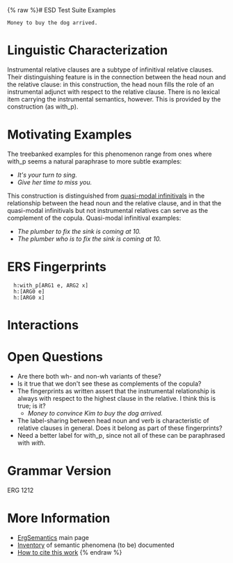 {% raw %}# ESD Test Suite Examples

    Money to buy the dog arrived.

# Linguistic Characterization

Instrumental relative clauses are a subtype of infinitival relative
clauses. Their distinguishing feature is in the connection between the
head noun and the relative clause: in this construction, the head noun
fills the role of an instrumental adjunct with respect to the relative
clause. There is no lexical item carrying the instrumental semantics,
however. This is provided by the construction (as with\_p).

# Motivating Examples

The treebanked examples for this phenomenon range from ones where
with\_p seems a natural paraphrase to more subtle examples:

- *It's your turn to sing.*
- *Give her time to miss you.*

This construction is distinguished from [quasi-modal
infinitivals](https://blog.inductorsoftware.com/docsproto/erg/ErgSemantics_QuasiModalInfinitivals) in the relationship
between the head noun and the relative clause, and in that the
quasi-modal infinitivals but not instrumental relatives can serve as the
complement of the copula. Quasi-modal infinitival examples:

- *The plumber to fix the sink is coming at 10.*
- *The plumber who is to fix the sink is coming at 10.*

# ERS Fingerprints

      h:with_p[ARG1 e, ARG2 x]
      h:[ARG0 e]
      h:[ARG0 x]

# Interactions

# Open Questions

- Are there both wh- and non-wh variants of these?
- Is it true that we don't see these as complements of the copula?
- The fingerprints as written assert that the instrumental
relationship is always with respect to the highest clause in the
relative. I think this is true; is it?
  - *Money to convince Kim to buy the dog arrived.*
- The label-sharing between head noun and verb is characteristic of
relative clauses in general. Does it belong as part of these
fingerprints?
- Need a better label for with\_p, since not all of these can be
paraphrased with *with*.

# Grammar Version

ERG 1212

# More Information

- [ErgSemantics](https://blog.inductorsoftware.com/docsproto/erg/ErgSemantics) main page
- [Inventory](https://blog.inductorsoftware.com/docsproto/erg/ErgSemantics_Inventory) of semantic phenomena (to be)
documented
- [How to cite this work](https://blog.inductorsoftware.com/docsproto/erg/ErgSemantics_HowToCite)
<update date omitted for speed>{% endraw %}
